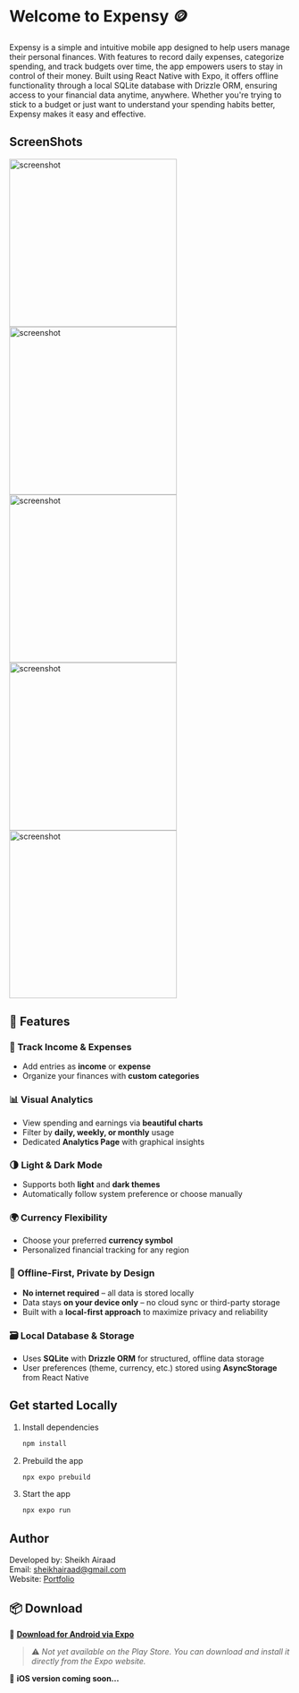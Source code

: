 # Welcome to Expensy 🪙

Expensy is a simple and intuitive mobile app designed to help users manage their personal finances. With features to record daily expenses, categorize spending, and track budgets over time, the app empowers users to stay in control of their money. Built using React Native with Expo, it offers offline functionality through a local SQLite database with Drizzle ORM, ensuring access to your financial data anytime, anywhere. Whether you're trying to stick to a budget or just want to understand your spending habits better, Expensy makes it easy and effective.

## ScreenShots
<img src="assets/images/ss1.png" alt="screenshot" width="300">

<img src="assets/images/ss2.png" alt="screenshot" width="300">

<img src="assets/images/ss3.png" alt="screenshot" width="300">

<img src="assets/images/ss4.png" alt="screenshot" width="300">

<img src="assets/images/ss5.png" alt="screenshot" width="300">

## 🚀 Features

### 💸 Track Income & Expenses
- Add entries as **income** or **expense**
- Organize your finances with **custom categories**

### 📊 Visual Analytics
- View spending and earnings via **beautiful charts**
- Filter by **daily, weekly, or monthly** usage
- Dedicated **Analytics Page** with graphical insights

### 🌗 Light & Dark Mode
- Supports both **light** and **dark themes**
- Automatically follow system preference or choose manually

### 🌍 Currency Flexibility
- Choose your preferred **currency symbol**
- Personalized financial tracking for any region

### 📱 Offline-First, Private by Design
- **No internet required** – all data is stored locally
- Data stays **on your device only** – no cloud sync or third-party storage
- Built with a **local-first approach** to maximize privacy and reliability

### 🗃️ Local Database & Storage
- Uses **SQLite** with **Drizzle ORM** for structured, offline data storage
- User preferences (theme, currency, etc.) stored using **AsyncStorage** from React Native



## Get started Locally

1. Install dependencies

   ```bash
   npm install
   ```

2. Prebuild the app

   ```bash
   npx expo prebuild
   ```

2. Start the app

   ```bash
   npx expo run
   ```

## Author

Developed by: Sheikh Airaad  
Email: sheikhairaad@gmail.com  
Website: [Portfolio](https://portfolio-nextjs-steel-mu.vercel.app/)

## 📦 Download

📲 **[Download for Android via Expo](https://expo.dev/accounts/airaad/projects/Expensy/builds/3623c3d2-6f0b-4fcb-a312-8e4f5c805a74)** 
> ⚠️ *Not yet available on the Play Store. You can download and install it directly from the Expo website.*
 
🍎 **iOS version coming soon...**


